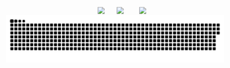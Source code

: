 <div align="center">
<span>  </span>
<img height="170px" src="https://github-readme-stats.vercel.app/api?username=Achuan-2" /><span>  </span><img height="170px" src="https://github-readme-stats.vercel.app/api/top-langs/?username=Achuan-2&layout=compact&langs_count=8" />
<span>  </span>
<img src="https://activity-graph.herokuapp.com/graph?username=Achuan-2&theme=minimal" />
<div align="center"><img src="https://raw.githubusercontent.com/Achuan-2/Achuan-2/main/assets/github-contribution-grid-snake.svg" ></div>
</div>

